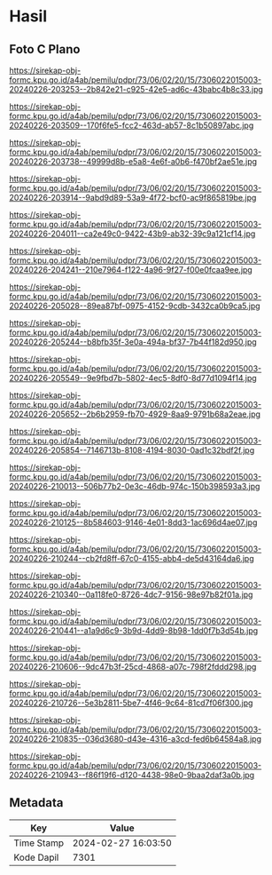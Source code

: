# Hasil

## Foto C Plano

https://sirekap-obj-formc.kpu.go.id/a4ab/pemilu/pdpr/73/06/02/20/15/7306022015003-20240226-203253--2b842e21-c925-42e5-ad6c-43babc4b8c33.jpg

https://sirekap-obj-formc.kpu.go.id/a4ab/pemilu/pdpr/73/06/02/20/15/7306022015003-20240226-203509--170f6fe5-fcc2-463d-ab57-8c1b50897abc.jpg

https://sirekap-obj-formc.kpu.go.id/a4ab/pemilu/pdpr/73/06/02/20/15/7306022015003-20240226-203738--49999d8b-e5a8-4e6f-a0b6-f470bf2ae51e.jpg

https://sirekap-obj-formc.kpu.go.id/a4ab/pemilu/pdpr/73/06/02/20/15/7306022015003-20240226-203914--9abd9d89-53a9-4f72-bcf0-ac9f865819be.jpg

https://sirekap-obj-formc.kpu.go.id/a4ab/pemilu/pdpr/73/06/02/20/15/7306022015003-20240226-204011--ca2e49c0-9422-43b9-ab32-39c9a121cf14.jpg

https://sirekap-obj-formc.kpu.go.id/a4ab/pemilu/pdpr/73/06/02/20/15/7306022015003-20240226-204241--210e7964-f122-4a96-9f27-f00e0fcaa9ee.jpg

https://sirekap-obj-formc.kpu.go.id/a4ab/pemilu/pdpr/73/06/02/20/15/7306022015003-20240226-205028--89ea87bf-0975-4152-9cdb-3432ca0b9ca5.jpg

https://sirekap-obj-formc.kpu.go.id/a4ab/pemilu/pdpr/73/06/02/20/15/7306022015003-20240226-205244--b8bfb35f-3e0a-494a-bf37-7b44f182d950.jpg

https://sirekap-obj-formc.kpu.go.id/a4ab/pemilu/pdpr/73/06/02/20/15/7306022015003-20240226-205549--9e9fbd7b-5802-4ec5-8df0-8d77d1094f14.jpg

https://sirekap-obj-formc.kpu.go.id/a4ab/pemilu/pdpr/73/06/02/20/15/7306022015003-20240226-205652--2b6b2959-fb70-4929-8aa9-9791b68a2eae.jpg

https://sirekap-obj-formc.kpu.go.id/a4ab/pemilu/pdpr/73/06/02/20/15/7306022015003-20240226-205854--7146713b-8108-4194-8030-0ad1c32bdf2f.jpg

https://sirekap-obj-formc.kpu.go.id/a4ab/pemilu/pdpr/73/06/02/20/15/7306022015003-20240226-210013--506b77b2-0e3c-46db-974c-150b398593a3.jpg

https://sirekap-obj-formc.kpu.go.id/a4ab/pemilu/pdpr/73/06/02/20/15/7306022015003-20240226-210125--8b584603-9146-4e01-8dd3-1ac696d4ae07.jpg

https://sirekap-obj-formc.kpu.go.id/a4ab/pemilu/pdpr/73/06/02/20/15/7306022015003-20240226-210244--cb2fd8ff-67c0-4155-abb4-de5d43164da6.jpg

https://sirekap-obj-formc.kpu.go.id/a4ab/pemilu/pdpr/73/06/02/20/15/7306022015003-20240226-210340--0a118fe0-8726-4dc7-9156-98e97b82f01a.jpg

https://sirekap-obj-formc.kpu.go.id/a4ab/pemilu/pdpr/73/06/02/20/15/7306022015003-20240226-210441--a1a9d6c9-3b9d-4dd9-8b98-1dd0f7b3d54b.jpg

https://sirekap-obj-formc.kpu.go.id/a4ab/pemilu/pdpr/73/06/02/20/15/7306022015003-20240226-210606--9dc47b3f-25cd-4868-a07c-798f2fddd298.jpg

https://sirekap-obj-formc.kpu.go.id/a4ab/pemilu/pdpr/73/06/02/20/15/7306022015003-20240226-210726--5e3b2811-5be7-4f46-9c64-81cd7f06f300.jpg

https://sirekap-obj-formc.kpu.go.id/a4ab/pemilu/pdpr/73/06/02/20/15/7306022015003-20240226-210835--036d3680-d43e-4316-a3cd-fed6b64584a8.jpg

https://sirekap-obj-formc.kpu.go.id/a4ab/pemilu/pdpr/73/06/02/20/15/7306022015003-20240226-210943--f86f19f6-d120-4438-98e0-9baa2daf3a0b.jpg


## Metadata

| Key        | Value               |
| ---------- | ------------------- |
| Time Stamp | 2024-02-27 16:03:50 |
| Kode Dapil | 7301                |



